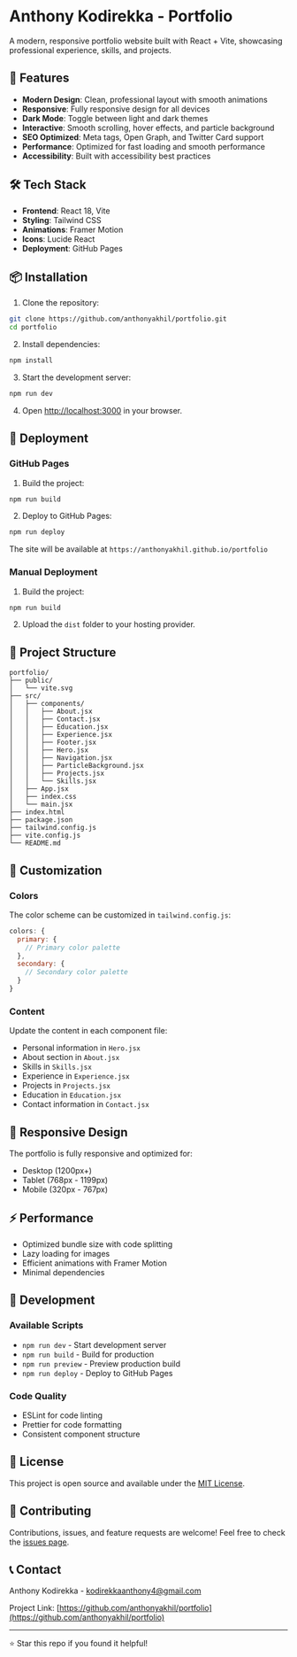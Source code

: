 # Anthony Kodirekka - Portfolio

A modern, responsive portfolio website built with React + Vite, showcasing professional experience, skills, and projects.

## 🚀 Features

- **Modern Design**: Clean, professional layout with smooth animations
- **Responsive**: Fully responsive design for all devices
- **Dark Mode**: Toggle between light and dark themes
- **Interactive**: Smooth scrolling, hover effects, and particle background
- **SEO Optimized**: Meta tags, Open Graph, and Twitter Card support
- **Performance**: Optimized for fast loading and smooth performance
- **Accessibility**: Built with accessibility best practices

## 🛠️ Tech Stack

- **Frontend**: React 18, Vite
- **Styling**: Tailwind CSS
- **Animations**: Framer Motion
- **Icons**: Lucide React
- **Deployment**: GitHub Pages

## 📦 Installation

1. Clone the repository:
```bash
git clone https://github.com/anthonyakhil/portfolio.git
cd portfolio
```

2. Install dependencies:
```bash
npm install
```

3. Start the development server:
```bash
npm run dev
```

4. Open [http://localhost:3000](http://localhost:3000) in your browser.

## 🚀 Deployment

### GitHub Pages

1. Build the project:
```bash
npm run build
```

2. Deploy to GitHub Pages:
```bash
npm run deploy
```

The site will be available at `https://anthonyakhil.github.io/portfolio`

### Manual Deployment

1. Build the project:
```bash
npm run build
```

2. Upload the `dist` folder to your hosting provider.

## 📁 Project Structure

```
portfolio/
├── public/
│   └── vite.svg
├── src/
│   ├── components/
│   │   ├── About.jsx
│   │   ├── Contact.jsx
│   │   ├── Education.jsx
│   │   ├── Experience.jsx
│   │   ├── Footer.jsx
│   │   ├── Hero.jsx
│   │   ├── Navigation.jsx
│   │   ├── ParticleBackground.jsx
│   │   ├── Projects.jsx
│   │   └── Skills.jsx
│   ├── App.jsx
│   ├── index.css
│   └── main.jsx
├── index.html
├── package.json
├── tailwind.config.js
├── vite.config.js
└── README.md
```

## 🎨 Customization

### Colors
The color scheme can be customized in `tailwind.config.js`:

```javascript
colors: {
  primary: {
    // Primary color palette
  },
  secondary: {
    // Secondary color palette
  }
}
```

### Content
Update the content in each component file:
- Personal information in `Hero.jsx`
- About section in `About.jsx`
- Skills in `Skills.jsx`
- Experience in `Experience.jsx`
- Projects in `Projects.jsx`
- Education in `Education.jsx`
- Contact information in `Contact.jsx`

## 📱 Responsive Design

The portfolio is fully responsive and optimized for:
- Desktop (1200px+)
- Tablet (768px - 1199px)
- Mobile (320px - 767px)

## ⚡ Performance

- Optimized bundle size with code splitting
- Lazy loading for images
- Efficient animations with Framer Motion
- Minimal dependencies

## 🔧 Development

### Available Scripts

- `npm run dev` - Start development server
- `npm run build` - Build for production
- `npm run preview` - Preview production build
- `npm run deploy` - Deploy to GitHub Pages

### Code Quality

- ESLint for code linting
- Prettier for code formatting
- Consistent component structure

## 📄 License

This project is open source and available under the [MIT License](LICENSE).

## 🤝 Contributing

Contributions, issues, and feature requests are welcome! Feel free to check the [issues page](../../issues).

## 📞 Contact

Anthony Kodirekka - [kodirekkaanthony4@gmail.com](mailto:kodirekkaanthony4@gmail.com)

Project Link: [https://github.com/anthonyakhil/portfolio](https://github.com/anthonyakhil/portfolio)

---

⭐ Star this repo if you found it helpful!